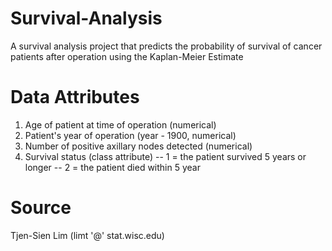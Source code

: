 # Survival-Analysis
A survival analysis project that predicts the probability of survival of cancer patients after operation using the Kaplan-Meier Estimate

# Data Attributes
1. Age of patient at time of operation (numerical) 
2. Patient's year of operation (year - 1900, numerical) 
3. Number of positive axillary nodes detected (numerical) 
4. Survival status (class attribute) 
-- 1 = the patient survived 5 years or longer 
-- 2 = the patient died within 5 year

# Source
Tjen-Sien Lim (limt '@' stat.wisc.edu)
